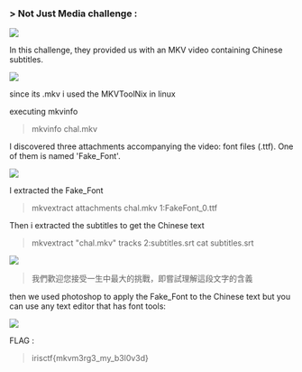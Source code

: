 ### > Not Just Media challenge :

![](https://media.discordapp.net/attachments/1067452256686981161/1194028269813633124/Screen_Shot_2024-01-08_at_10.20.24_PM.png?ex=65ef75fb&is=65dd00fb&hm=42b1eff44a876ed14c16cbf0c9abce09386ccdbb69fa8a35282598607104c62b&=&format=webp&quality=lossless&width=2588&height=390)

In this challenge, they provided us with an MKV video containing Chinese subtitles.

![](https://media.discordapp.net/attachments/1067452256686981161/1194029217239797830/Screen_Shot_2024-01-08_at_10.25.35_PM.png?ex=6601ebdd&is=65ef76dd&hm=40b744a3ce4ee458e3ba7a5d7ea79376f8227f367eb59c39df0825c57ac18ee8&=&format=webp&quality=lossless&width=1100&height=668)

since its .mkv i used the MKVToolNix in linux

executing mkvinfo

> mkvinfo chal.mkv

I discovered three attachments accompanying the video: font files (.ttf). One of them is named 'Fake_Font'.

![](https://media.discordapp.net/attachments/1067452256686981161/1194031366225010818/Screen_Shot_2024-01-08_at_10.30.25_PM.png?ex=6601eddd&is=65ef78dd&hm=f482aca8dac9dce429ac9dfc5324526641644b5608142786b2ab3f8166327f57&=&format=webp&quality=lossless&width=2016&height=1396)

I extracted the Fake_Font

> mkvextract attachments chal.mkv 1:FakeFont_0.ttf

Then i extracted the subtitles to get the Chinese text

> mkvextract "chal.mkv" tracks 2:subtitles.srt
> cat subtitles.srt

![](https://media.discordapp.net/attachments/1067452256686981161/1194036230275469362/Screen_Shot_2024-01-08_at_10.51.58_PM.png?ex=6601f265&is=65ef7d65&hm=ff3847b99e08c2874cfb7cf803f6ce01e811987c50571b0da420c88d05be5408&=&format=webp&quality=lossless&width=2588&height=1244)

> 我們歡迎您接受一生中最大的挑戰，即嘗試理解這段文字的含義

then we used photoshop to apply the Fake_Font to the Chinese text but you can use any text editor that has font tools:

![](https://cdn.discordapp.com/attachments/1067452256686981161/1194041135274922128/Screen_Shot_2024-01-08_at_11.13.00_PM.png?ex=65ef81f6&is=65dd0cf6&hm=f2a6824cd372afbb3989b6ee588ec8bd80f8f8f9b3b42a8dea110893f577b82e&)

FLAG : 
> irisctf{mkvm3rg3_my_b3l0v3d}
